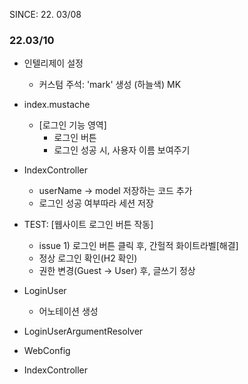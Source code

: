 SINCE: 22. 03/08

### 22.03/10
* 인텔리제이 설정
  - 커스텀 주석: 'mark' 생성 (하늘색) MK


* index.mustache
  - [로그인 기능 영역]
    - 로그인 버튼
    - 로그인 성공 시, 사용자 이름 보여주기


* IndexController
  - userName -> model 저장하는 코드 추가
  - 로그인 성공 여부따라 세션 저장


* TEST: [웹사이트 로그인 버튼 작동]
  - issue 1) 로그인 버튼 클릭 후, 간헐적 화이트라벨[해결]
  - 정상 로그인 확인(H2 확인)
  - 권한 변경(Guest -> User) 후, 글쓰기 정상
  

* LoginUser
  - 어노테이션 생성


* LoginUserArgumentResolver

* WebConfig

* IndexController
